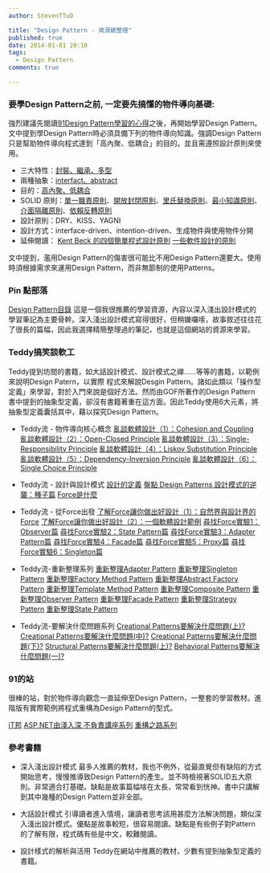 ```yaml
---
author: StevenTTuD

title: "Design Pattern - 資源總整理"
published: true
date: 2014-01-01 20:10
tags:
  - Design Pattern
comments: true

---
```


### 要學Design Pattern之前, 一定要先搞懂的物件導向基礎:

強烈建議先閱讀[91Design Pattern學習的心得](http://www.dotblogs.com.tw/hatelove/archive/2012/07/31/object-oriented-training-lsp-lkp-isp-dip-introduction.aspx)之後，再開始學習Design Pattern。文中提到學Design Pattern時必須具備下列的物件導向知識。強調Design Pattern只是幫助物件導向程式達到「高內聚、低耦合」的目的。並且需遵照設計原則來使用。

- 三大特性：[封裝、繼承、多型](http://ithelp.ithome.com.tw/question/10053333)
- 兩種抽象：[interfact、abstract](http://www.dotblogs.com.tw/hatelove/archive/2010/10/15/abstract-interface-introduction-and-compare.aspx)
- 目的：[高內聚、低耦合](http://ithelp.ithome.com.tw/question/10053842)
- SOLID 原則：[單一職責原則](http://ithelp.ithome.com.tw/question/10054102)、[開放封閉原則](http://ithelp.ithome.com.tw/question/10054337)、[里氏替換原則](http://ithelp.ithome.com.tw/question/10055044)、[最小知識原則](http://ithelp.ithome.com.tw/question/10054636)、[介面隔離原則](http://ithelp.ithome.com.tw/question/10054846)、[依賴反轉原則](http://ithelp.ithome.com.tw/question/10055368)
- 設計原則：DRY、KISS、YAGNI
- 設計方式：interface-driven、intention-driven、生成物件與使用物件分開
- 延伸閱讀：
[Kent Beck 的四個簡單程式設計原則](http://ihower.tw/blog/archives/7181)
[一些軟件設計的原則](http://blog.game2.tw/%E4%B8%80%E4%BA%9B%E8%BB%9F%E4%BB%B6%E8%A8%AD%E8%A8%88%E7%9A%84%E5%8E%9F%E5%89%87-2#.UsUW6pAW3Zg)

文中提到，濫用Design Pattern的傷害很可能比不用Design Pattern還要大。使用時須根據需求來運用Design Pattern，而非無節制的使用Patterns。

### Pin 點部落
[Design Pattern目錄](http://www.dotblogs.com.tw/pin0513/category/3265.aspx)
這是一個我很推薦的學習資源，內容以深入淺出設計模式的學習筆記為主要骨幹。深入淺出設計模式寫得很好，但稍嫌囉嗦，故事敘述往往花了很長的篇幅，因此我選擇精簡整理過的筆記，也就是這個網站的資源來學習。

### Teddy搞笑談軟工
Teddy提到坊間的書籍，如大話設計模式、設計模式之禪......等等的書籍，以範例來說明Design Patern，以實際
程式來解說Desgin Pattern。諸如此類以「操作型定義」來學習，對於入門來說是個好方法。然而由GOF所著作的Design Pattern書中提到的抽象型定義，卻沒有書籍著重在這方面。因此Teddy使用6大元素，將抽象型定義囊括其中，藉以探究Design Pattern。

* Teddy流 - 物件導向核心概念
[亂談軟體設計（1）：Cohesion and Coupling](http://teddy-chen-tw.blogspot.tw/2011/12/1.html)
[亂談軟體設計（2）：Open-Closed Principle](http://teddy-chen-tw.blogspot.tw/2011/12/2.html)
[亂談軟體設計（3）：Single-Responsibility Principle](http://teddy-chen-tw.blogspot.tw/2011/12/3.html)
[亂談軟體設計（4）：Liskov Substitution Principle](http://teddy-chen-tw.blogspot.tw/2012/01/4.html)
[亂談軟體設計（5）：Dependency-Inversion Principle](http://teddy-chen-tw.blogspot.tw/2012/01/5dependency-inversion-principle.html)
[亂談軟體設計（6）：Single Choice Principle](https://www.google.com.tw/url?sa=t&rct=j&q=&esrc=s&source=web&cd=2&cad=rja&ved=0CDoQFjAB&url=http%3A%2F%2Fteddy-chen-tw.blogspot.com%2F2012%2F01%2F6single-choice-principle.html&ei=8A_mUoGxF4jNkwW_2oCQDg&usg=AFQjCNHlleGb1DuNYItfrOtDbszN0pHiuQ&sig2=c9fw9g48hCient0437ihzQ)

* Teddy流 - 設計與設計模式
[設計的定義](http://teddy-chen-tw.blogspot.tw/2013/06/blog-post_25.html)
[盤點 Design Patterns ](http://teddy-chen-tw.blogspot.tw/2012/01/design-patterns.html)
[設計模式的逆襲：種子篇](http://teddy-chen-tw.blogspot.tw/2012/10/blog-post_2.html)
[Force是什麼](http://teddy-chen-tw.blogspot.tw/2012/09/force.html)

* Teddy流 - 從Force出發
[了解Force讓你做出好設計（1）：自然界與設計界的Force](http://teddy-chen-tw.blogspot.tw/2013/07/force1force.html)
[了解Force讓你做出好設計（2）：一個軟體設計範例](http://teddy-chen-tw.blogspot.tw/2013/07/force2.html)
[尋找Force實驗1：Observer篇](http://teddy-chen-tw.blogspot.tw/2012/09/forceobserver.html)
[尋找Force實驗2：State Pattern篇](http://teddy-chen-tw.blogspot.tw/2012/09/force2state-pattern.html)
[尋找Force實驗3：Adapter Pattern篇](http://teddy-chen-tw.blogspot.tw/2012/10/force3adapter-pattern.htm)
[尋找Force實驗4：Facade篇](http://teddy-chen-tw.blogspot.tw/2012/10/force4facade.html)
[尋找Force實驗5：Proxy篇](http://teddy-chen-tw.blogspot.tw/2012/10/force5proxy.html)
[尋找Force實驗6：Singleton篇](http://teddy-chen-tw.blogspot.tw/2012/10/force6singleton.html)

* Teddy流-重新整理系列
[重新整理Adapter Pattern](http://teddy-chen-tw.blogspot.tw/2013/08/adapter-pattern.html)
[重新整理Singleton Pattern](http://teddy-chen-tw.blogspot.tw/2013/08/singleton-pattern.html)
[重新整理Factory Method Pattern](http://teddy-chen-tw.blogspot.tw/2013/08/factory-method-pattern.html)
[重新整理Abstract Factory Pattern](http://teddy-chen-tw.blogspot.tw/2013/08/abstract-factory-pattern.html)
[重新整理Template Method Pattern](http://teddy-chen-tw.blogspot.tw/2013/08/template-method-pattern.html)
[重新整理Composite Pattern](http://teddy-chen-tw.blogspot.tw/2013/08/composite-pattern.html)
[重新整理Observer Pattern](http://teddy-chen-tw.blogspot.tw/2013/08/observer-pattern.html)
[重新整理Facade Pattern](http://teddy-chen-tw.blogspot.tw/2013/08/facade-pattern.html)
[重新整理Strategy Pattern](http://teddy-chen-tw.blogspot.tw/2013/08/strategy-pattern.html)
[重新整理State Pattern](http://teddy-chen-tw.blogspot.tw/2013/07/state-pattern.html)


* Teddy流-要解決什麼問題系列
[Creational Patterns要解決什麼問題(上)?](http://teddy-chen-tw.blogspot.tw/2012/10/creational-patterns.html)
[Creational Patterns要解決什麼問題(中)?](http://teddy-chen-tw.blogspot.tw/2012/11/creational-patterns.html)
[Creational Patterns要解決什麼問題(下)?](http://teddy-chen-tw.blogspot.tw/2012/11/creational-patterns_26.html)
[Structural Patterns要解決什麼問題(上)?](http://teddy-chen-tw.blogspot.tw/2012/11/structural-patterns.html)
[Behavioral Patterns要解決什麼問題(一)?](http://teddy-chen-tw.blogspot.tw/2013/03/behavioral-patterns.html)

### 91的站
 很棒的站，對於物件導向觀念一直延伸至Design Pattern，一整套的學習教材。進階版有實際範例將程式重構為Design Pattern的型式。

 [iT邦](http://ithelp.ithome.com.tw/search/search_result?p=++91%E4%B9%8BASP.NET%E7%94%B1%E6%B7%BA%E5%85%A5%E6%B7%B1+%E4%B8%8D%E8%B2%A0%E8%B2%AC%E8%AC%9B%E5%BA%A7+&field=date&page=2)
 [ASP.NET由淺入深 不負責講座系列](http://www.dotblogs.com.tw/hatelove/category/4218.aspx)
 [重構之路系列](http://www.dotblogs.com.tw/hatelove/category/5036.aspx)

### 參考書籍

* 深入淺出設計模式
最多人推薦的教材，我也不例外，從最直覺但有缺陷的方式開始思考，慢慢推導致Design Pattern的產生。並不時檢視著SOLID五大原則。非常適合打基礎。缺點是故事篇幅啥在太長，常常看到恍神。書中只講解到其中幾種的Design Pattern並非全部。

* 大話設計模式
引導讀者進入情境，讓讀者思考該用甚麼方法解決問題，類似深入淺出設計模式。優點是故事較短，很容易閱讀。缺點是有些例子對Pattern的了解有限，程式碼有些是中文，較難閱讀。

* 設計樣式的解析與活用
Teddy在網站中推薦的教材，少數有提到抽象型定義的書籍。
